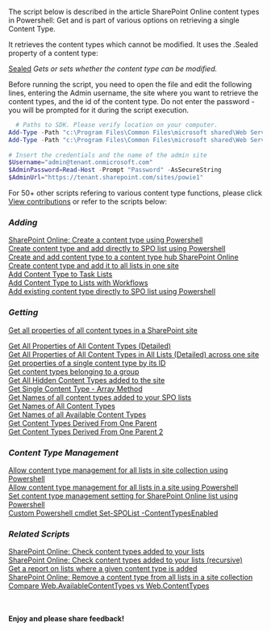 The script below is described in the article SharePoint Online content types in Powershell: Get and is part of various options on retrieving a single Content Type.

 

It retrieves the content types which cannot be modified. It uses the .Sealed property of a content type:

[Sealed](https://docs.microsoft.com/en-us/previous-versions/office/sharepoint-server/jj168043(v=office.15)?redirectedfrom=MSDN) 	*Gets or sets whether the content type can be modified.*

Before running the script, you need to open the file and edit the following lines, entering the Admin username, the site where you want to retrieve the content types, and the id of the content type. Do not enter the password - you will be prompted for it during the script execution. 

```PowerShell
  # Paths to SDK. Please verify location on your computer. 
Add-Type -Path "c:\Program Files\Common Files\microsoft shared\Web Server Extensions\15\ISAPI\Microsoft.SharePoint.Client.dll"  
Add-Type -Path "c:\Program Files\Common Files\microsoft shared\Web Server Extensions\15\ISAPI\Microsoft.SharePoint.Client.Runtime.dll"  
 
# Insert the credentials and the name of the admin site 
$Username="admin@tenant.onmicrosoft.com" 
$AdminPassword=Read-Host -Prompt "Password" -AsSecureString 
$AdminUrl="https://tenant.sharepoint.com/sites/powie1"
``` 
 

 

For 50+ other scripts refering to various content type functions, please click [View contributions](https://gallery.technet.microsoft.com/site/search?f%5B0%5D.Type=User&f%5B0%5D.Value=Arleta%20Wanat) or refer to the scripts below:

 

### *Adding*
[SharePoint Online: Create a content type using Powershell ](https://gallery.technet.microsoft.com/SharePoint-Online-Create-a-2a4d3057) </br>
[Create content type and add directly to SPO list using Powershell ](https://gallery.technet.microsoft.com/Create-content-type-and-c5332edb) </br>
[Create and add content type to a content type hub SharePoint Online](https://gallery.technet.microsoft.com/Create-and-add-content-f9e8eb6f) </br>
[Create content type and add it to all lists in one site ](https://gallery.technet.microsoft.com/Create-content-type-and-d41ece6e) </br>
[Add Content Type to Task Lists ](https://gallery.technet.microsoft.com/Add-Content-Type-to-Task-253d3966) </br>
[Add Content Type to Lists with Workflows ](https://gallery.technet.microsoft.com/Add-Content-Type-to-Lists-503bd493) </br>
[Add existing content type directly to SPO list using Powershell ](https://gallery.technet.microsoft.com/Add-existing-content-type-e2cbe9b9) </br>

### *Getting*
[Get all properties of all content types in a SharePoint site ](https://gallery.technet.microsoft.com/Get-all-properties-of-all-3a9c5c4b) </br>

[Get All Properties of All Content Types (Detailed) ](https://gallery.technet.microsoft.com/Get-All-Properties-of-All-a067d4f2) </br>
[Get All Properties of All Content Types in All Lists (Detailed) across one site ](https://gallery.technet.microsoft.com/Get-All-Properties-of-All-6e7de504) </br>
[Get properties of a single content type by its ID ](https://gallery.technet.microsoft.com/Get-properties-of-a-single-eb8020a7) </br>
[Get content types belonging to a group ](https://gallery.technet.microsoft.com/Get-content-types-eb59774a) </br>
[Get All Hidden Content Types added to the site ](https://gallery.technet.microsoft.com/Get-All-Hidden-Content-83a588a5) </br>
[Get Single Content Type - Array Method ](https://gallery.technet.microsoft.com/Get-Single-Content-Type-1f79888b) </br>
[Get Names of all content types added to your SPO lists ](https://gallery.technet.microsoft.com/Get-Names-of-all-content-67a79dac) </br>
[Get Names of All Content Types ](https://gallery.technet.microsoft.com/Get-Names-of-All-Content-58bfdd29) </br>
[Get Names of all Available Content Types ](https://gallery.technet.microsoft.com/Get-Names-of-all-Available-ada26a47) </br>
[Get Content Types Derived From One Parent ](https://gallery.technet.microsoft.com/Get-Content-Types-Derived-b48e7f5f) </br>
[Get Content Types Derived From One Parent 2](https://gallery.technet.microsoft.com/Get-Content-Types-Derived-a0e749de) </br>



### *Content Type Management*
[Allow content type management for all lists in site collection using Powershell](https://gallery.technet.microsoft.com/Allow-content-type-de3a5a09) </br>
[Allow content type management for all lists in a site using Powershell](https://gallery.technet.microsoft.com/Allow-content-type-5bca5157) </br>
[Set content type management setting for SharePoint Online list using Powershell](https://gallery.technet.microsoft.com/Set-content-type-39ae4bce) </br>
[Custom Powershell cmdlet Set-SPOList -ContentTypesEnabled](https://gallery.technet.microsoft.com/SharePoint-Module-for-5ecbbcf0) </br>



### *Related Scripts*
[SharePoint Online: Check content types added to your lists](https://gallery.technet.microsoft.com/SharePoint-Online-Check-052fbdca) </br>
[SharePoint Online: Check content types added to your lists (recursive)](https://gallery.technet.microsoft.com/SharePoint-Online-Check-e2650578) </br>
[Get a report on lists where a given content type is added](https://gallery.technet.microsoft.com/Get-a-report-on-lists-c2decb62) </br>
[SharePoint Online: Remove a content type from all lists in a site collection](https://gallery.technet.microsoft.com/SharePoint-Online-Remove-a-3a19f5b5) </br>
[Compare Web.AvailableContentTypes vs Web.ContentTypes](https://gallery.technet.microsoft.com/Compare-WebAvailableContent-cf03617a) </br>



<br/><br/>
<b>Enjoy and please share feedback!</b>
